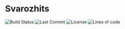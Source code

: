 # Svarozhits

![Build Status](https://img.shields.io/github/workflow/status/raroh73/svarozhits/Build%20and%20push%20docker%20images?style=for-the-badge)
![Last Commit](https://img.shields.io/github/last-commit/raroh73/svarozhits?style=for-the-badge)
![License](https://img.shields.io/github/license/raroh73/svarozhits?style=for-the-badge)
![Lines of code](https://img.shields.io/tokei/lines/github.com/raroh73/svarozhits?style=for-the-badge)

